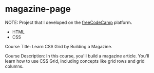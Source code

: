 # magazine-page

NOTE: Project that I developed on the [freeCodeCamp](https://www.freecodecamp.org/demetrius7) platform.

- HTML
- CSS

Course Title: Learn CSS Grid by Building a Magazine.

Course Description: In this course, you'll build a magazine article. You'll learn how to use CSS Grid, including concepts like grid rows and grid columns.
